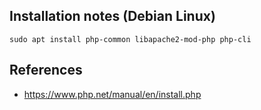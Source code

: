 ## Installation notes (Debian Linux)

```shell
sudo apt install php-common libapache2-mod-php php-cli
```

## References

-   https://www.php.net/manual/en/install.php
